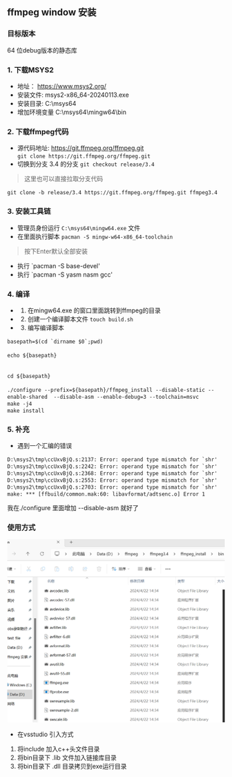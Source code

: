 ## ffmpeg window 安装
### 目标版本
64 位debug版本的静态库
### 1. 下载MSYS2
 * 地址： https://www.msys2.org/
 * 安装文件: msys2-x86_64-20240113.exe
 * 安装目录: C:\msys64
 * 增加环境变量  C:\msys64\mingw64\bin

### 2. 下载ffmpeg代码
* 源代码地址: https://git.ffmpeg.org/ffmpeg.git  
  `git clone https://git.ffmpeg.org/ffmpeg.git`
* 切换到分支 3.4 的分支
  `git checkout release/3.4`

> 这里也可以直接拉取分支代码
```
git clone -b release/3.4 https://git.ffmpeg.org/ffmpeg.git ffmpeg3.4
```
### 3. 安装工具链
* 管理员身份运行 `C:\msys64\mingw64.exe` 文件
* 在里面执行脚本 `pacman -S mingw-w64-x86_64-toolchain`
 > 按下Enter默认全部安装
* 执行 `pacman -S base-devel'
* 执行 `pacman -S yasm nasm gcc'

### 4. 编译
* 1. 在mingw64.exe 的窗口里面跳转到ffmpeg的目录
* 2. 创建一个编译脚本文件 `touch build.sh`
* 3. 编写编译脚本
```
basepath=$(cd `dirname $0`;pwd)

echo ${basepath}


cd ${basepath}

./configure --prefix=${basepath}/ffmpeg_install --disable-static --enable-shared  --disable-asm --enable-debug=3 --toolchain=msvc
make -j4
make install
```

### 5. 补充
* 遇到一个汇编的错误
```
D:\msys2\tmp\ccUxvBjQ.s:2137: Error: operand type mismatch for `shr'
D:\msys2\tmp\ccUxvBjQ.s:2242: Error: operand type mismatch for `shr'
D:\msys2\tmp\ccUxvBjQ.s:2368: Error: operand type mismatch for `shr'
D:\msys2\tmp\ccUxvBjQ.s:2553: Error: operand type mismatch for `shr'
D:\msys2\tmp\ccUxvBjQ.s:2703: Error: operand type mismatch for `shr'
make: *** [ffbuild/common.mak:60: libavformat/adtsenc.o] Error 1
```

我在./configure 里面增加 --disable-asm 就好了


### 使用方式

![编译后目录](mulu.png)


* 在vsstudio 引入方式
1. 将include 加入c++头文件目录
2. 将bin目录下 .lib 文件加入链接库目录
3. 将bin目录下 .dll 目录拷贝到exe运行目录
